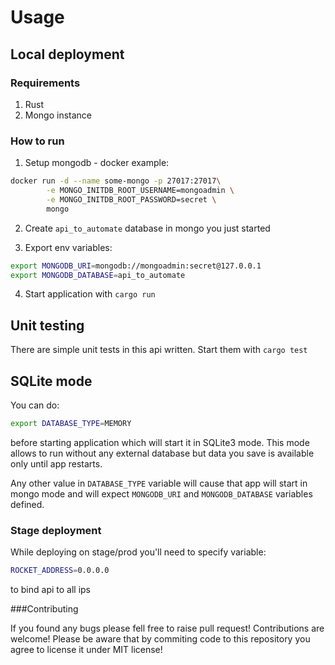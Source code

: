 # Usage

## Local deployment

### Requirements

1. Rust
2. Mongo instance

### How to run

1. Setup mongodb - docker example:
```bash
docker run -d --name some-mongo -p 27017:27017\
        -e MONGO_INITDB_ROOT_USERNAME=mongoadmin \
        -e MONGO_INITDB_ROOT_PASSWORD=secret \
        mongo
```
2. Create `api_to_automate` database in mongo you just started

3. Export env variables:
```bash
export MONGODB_URI=mongodb://mongoadmin:secret@127.0.0.1
export MONGODB_DATABASE=api_to_automate
```
4. Start application with `cargo run`

## Unit testing

There are simple unit tests in this api written. Start them with `cargo test`

## SQLite mode

You can do:
```bash
export DATABASE_TYPE=MEMORY
```
before starting application which will start it in SQLite3 mode. This mode allows to run without any external database but data you save is available only until app restarts.

Any other value in `DATABASE_TYPE` variable will cause that app will start in mongo mode and will expect `MONGODB_URI` and `MONGODB_DATABASE` variables defined.

### Stage deployment

While deploying on stage/prod you'll need to specify variable:
```bash
ROCKET_ADDRESS=0.0.0.0
```
to bind api to all ips

###Contributing

If you found any bugs please fell free to raise pull request! Contributions are welcome! Please be aware that by commiting code to this repository you agree to license it under MIT license!
